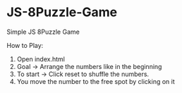 # JS-8Puzzle-Game
Simple JS 8Puzzle Game

How to Play:
1. Open index.html
2. Goal -> Arrange the numbers like in the beginning
3. To start -> Click reset to shuffle the numbers.
4. You move the number to the free spot by clicking on it
